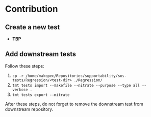 # Contribution

## Create a new test
* __TBP__

## Add downstream tests
Follow these steps:

1. `cp -r /home/makopec/Repositories/supportability/sos-tests/Regression/<test-dir> ./Regression/`
1. `tmt tests import --makefile --nitrate --purpose --type all --verbose .`
1. `tmt tests export --nitrate`

After these steps, do not forget to remove the downstream test from downstream repository.

